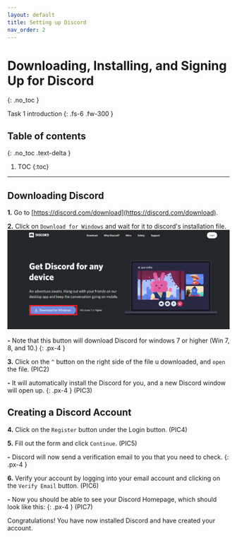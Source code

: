 ```yaml
---
layout: default
title: Setting up Discord
nav_order: 2
---
```


# Downloading, Installing, and Signing Up for Discord
{: .no_toc }


Task 1 introduction
{: .fs-6 .fw-300 }

## Table of contents
{: .no_toc .text-delta }

1. TOC
{:toc}

---

## Downloading Discord
**1.** Go to [https://discord.com/download](https://discord.com/download).

**2.** Click on `Download for Windows` and wait for it to discord's installation file.
![Downloading Discord_step_2](https://github.com/maxiwu13133/Discord-for-Teachers/blob/gh-pages/assets/images/Download%20button%20(Pic1).png?raw=true)

**-** Note that this button will download Discord for windows 7 or higher (Win 7, 8, and 10.)
{: .px-4 }

**3.** Click on the `^` button on the right side of the file u downloaded, and `open` the file.
(PIC2)

**-** It will automatically install the Discord for you, and a new Discord window will open up.
{: .px-4 }
(PIC3)

## Creating a Discord Account
**4.** Click on the `Register` button under the Login button.
(PIC4)

**5.** Fill out the form and click `Continue`.
(PIC5)

**-** Discord will now send a verification email to you that you need to check.
{: .px-4 }

**6.** Verify your account by logging into your email account and clicking on the `Verify Email` button.
(PIC6)

**-** Now you should be able to see your Discord Homepage, which should look like this:
{: .px-4 }
(PIC7)

Congratulations! You have now installed Discord and have created your account.

